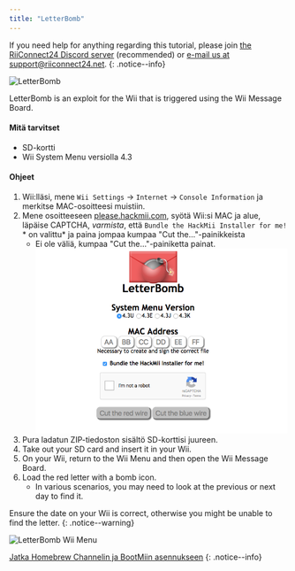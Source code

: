 ```yaml
---
title: "LetterBomb"
---
```


If you need help for anything regarding this tutorial, please join [the RiiConnect24 Discord server](https://discord.gg/rc24) (recommended) or [e-mail us at support@riiconnect24.net](mailto:support@riiconnect24.net).
{: .notice--info}

![LetterBomb](/images/letterbomb.png)

LetterBomb is an exploit for the Wii that is triggered using the Wii Message Board.

#### Mitä tarvitset
- SD-kortti
- Wii System Menu versiolla 4.3

#### Ohjeet


1. Wii:lläsi, mene `Wii Settings` -> `Internet` -> `Console Information` ja merkitse MAC-osoitteesi muistiin.
1. Mene osoitteeseen [please.hackmii.com](https://please.hackmii.com), syötä Wii:si MAC ja alue, läpäise CAPTCHA, *varmista*, että `Bundle the HackMii Installer for me!` * on valittu* ja paina jompaa kumpaa "Cut the..."-painikkeista
   - Ei ole väliä, kumpaa "Cut the..."-painiketta painat. ![HackMii Screen](/images/Wii/LetterBomb-PC.png)
1. Pura ladatun ZIP-tiedoston sisältö SD-korttisi juureen.
1. Take out your SD card and insert it in your Wii.
1. On your Wii, return to the Wii Menu and then open the Wii Message Board.
1. Load the red letter with a bomb icon.
   - In various scenarios, you may need to look at the previous or next day to find it.

Ensure the date on your Wii is correct, otherwise you might be unable to find the letter.
{: .notice--warning}


![LetterBomb Wii Menu](/images/Wii/LetterBomb-Wii.png)

[Jatka Homebrew Channelin ja BootMiin asennukseen](hbc)
{: .notice--info}

